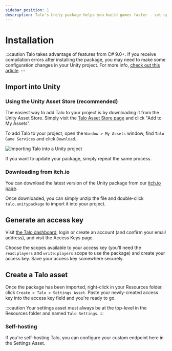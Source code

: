 ```yaml
---
sidebar_position: 1
description: Talo's Unity package helps you build games faster - set up save files, leaderboards, stat tracking and more in minutes.
---
```


# Installation

:::caution
Talo takes advantage of features from C# 9.0+. If you receive compilation errors after installing the package, you may need to make some configuration changes in your Unity project. For more info, [check out this article](https://learn.microsoft.com/en-us/visualstudio/gamedev/unity/unity-scripting-upgrade).
:::

## Import into Unity

### Using the Unity Asset Store (recommended)

The easiest way to add Talo to your project is by downloading it from the Unity Asset Store. Simply visit the [Talo Asset Store page](https://assetstore.unity.com/packages/tools/game-toolkits/talo-game-services-292832) and click "Add to My Assets".

To add Talo to your project, open the `Window > My Assets` window, find `Talo Game Services` and click `Download`.

![Importing Talo into a Unity project](/img/unity-my-assets.png)

If you want to update your package, simply repeat the same process.

### Downloading from itch.io

You can download the latest version of the Unity package from our [itch.io page](https://sleepystudios.itch.io/talo-unity).

Once downloaded, you can simply unzip the file and double-click `talo.unitypackage` to import it into your project.

## Generate an access key

Visit [the Talo dashboard](https://dashboard.trytalo.com), login or create an account (and confirm your email address), and visit the Access Keys page.

Choose the scopes available to your access key (you'll need the `read:players` and `write:players` scope to use the package) and create your access key.
Save your access key somewhere securely.

## Create a Talo asset

Once the package has been imported, right-click in your Resources folder, click `Create > Talo > Settings Asset`. Paste your newly-created access key into the access key field and you're ready to go.

:::caution
Your settings asset must always be at the top-level in the Resources folder and named `Talo Settings`.
:::

### Self-hosting

If you're self-hosting Talo, you can configure your custom endpoint here in the Settings Asset.
